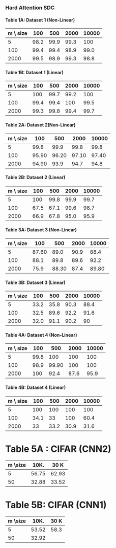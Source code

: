 ### Hard Attention SDC


#### Table 1A: Dataset 1 (Non-Linear)


| m \ size |  100  | 500 | 2000 | 10000 |
| --       | ----  | --  | ---- | ----- |
| 5 | 98.2 | 99.9 |  99.3 | 100 |    
| 100 | 99.4 | 99.4 | 98.9 |  99.0 |   
| 2000 | 99.5 | 98.9 | 99.3 | 98.8 |
#### Table 1B: Dataset 1 (Linear)


| m \ size |  100  | 500 | 2000 | 10000 |
| --       | ----  | --  | ---- | ----- |
| 5 |  100 | 99.7 | 99.2 | 100 |    
| 100 | 99.4 | 99.4 | 100 |  99.5 |   
| 2000 | 99.3 | 99.8 | 99.4 | 99.7 |




#### Table 2A: Dataset 2(Non-Linear)

| m \ size |  100  | 500 | 2000 | 10000 |
| --       | ----  | --  | ---- | ----- |
| 5 |  99.8  | 99.9 | 99.8 |  99.8 |    
| 100 | 95.90 | 96.20 | 97.10 | 97.40  |   
| 2000 | 94.90 | 93.9 | 94.7 | 94.8 |

#### Table 2B: Dataset 2 (Linear)

| m \ size |  100  | 500 | 2000 | 10000 |
| --       | ----  | --  | ---- | ----- |
| 5 |  100  | 99.8 | 99.9 |  99.7 |    
| 100 | 67.5 | 67.1 | 99.6  | 98.7 |   
| 2000 | 66.9 | 67.8 | 95.0 | 95.9 |


#### Table 3A: Dataset 3 (Non-Linear)


| m \ size |  100  | 500 | 2000 | 10000 |
| --       | ----  | --  | ---- | ----- |
| 5 |  87.60  | 89.0 | 90.9 | 88.4  |    
| 100 | 88.1 | 89.8 | 89.6  | 92.2 |   
| 2000 |75.9 |  88.30 | 87.4 | 89.80 |



#### Table 3B: Dataset 3 (Linear)

| m \ size |  100  | 500 | 2000 | 10000 |
| --       | ----  | --  | ---- | ----- |
| 5 | 33.2 | 35.8 | 90.3 |  88.4 |    
| 100 | 32.5 | 89.6 | 92.2 | 91.6 |   
| 2000 |32.0| 91.1 | 90.2 | 90 |


#### Table 4A: Dataset 4 (Non-Linear)

| m \ size |  100  | 500 | 2000 | 10000 |
| --       | ----  | --  | ---- | ----- |
| 5 | 99.8 | 100 | 100 | 100 |    
| 100 | 98.9 | 99.90 | 100 | 100 |   
| 2000 | 100 | 92.4 | 87.6 | 95.9 |

#### Table 4B: Dataset 4 (Linear)

| m \ size |  100  | 500 | 2000 | 10000 |
| --       | ----  | --  | ---- | ----- |
| 5 | 100 | 100 | 100 | 100 |    
| 100 |  34.1 | 33 | 100 | 60.4 |   
| 2000 |33  | 33.2 | 30.9 |31.6|

<!---| m \ size |  100  | 500 | 2000 | 10000 |
| --       | ----  | --  | ---- | ----- |
| 5 | 34.8 | 45.30 | 46.7 | 43.4|    
| 100 |32.0 | 32.4 |34.6 |33.2|   
| 2000 |32.0|32.4|35.8|33.4|--->

# Table 5A : CIFAR (CNN2)


| m \size | 10K. | 30 K |
| ------ | ---- | ---- |
| 5       |  56.75   |  62.93|
| 50     | 32.88 |  33.52  |

# Table 5B: CIFAR (CNN1)
| m \size | 10K. | 30 K |
| ------ | ---- | ---- |
| 5       |  53.52 | 58.3  |
| 50     | 32.92 |    |

